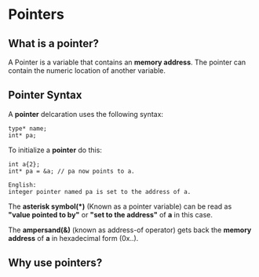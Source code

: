 # Pointers

## What is a pointer?

A Pointer is a variable that contains an **memory address**. The pointer can contain the numeric location of another variable.

## Pointer Syntax

A **pointer** delcaration uses the following syntax:

    type* name;
    int* pa;

To initialize a **pointer** do this:

    int a{2};
    int* pa = &a; // pa now points to a.
    
    English:
    integer pointer named pa is set to the address of a.


The **asterisk symbol(*)** (Known as a pointer variable) can be read as **"value pointed to by"** or **"set to the address"** of **a** in this case.

The **ampersand(&)** (known as address-of operator) gets back the **memory address** of **a** in hexadecimal form (0x..).


## Why use pointers?

